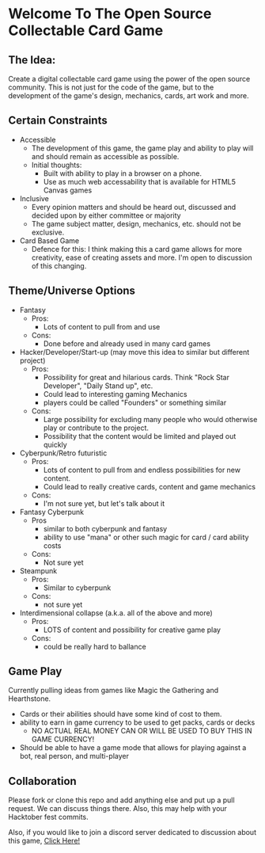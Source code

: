 Welcome To The Open Source Collectable Card Game
=====
## The Idea:
Create a digital collectable card game using the power of the open source community. This is not just for the code of the game, but to the development of the game's design, mechanics, cards, art work and more.

## Certain Constraints
- Accessible
  - The development of this game, the game play and ability to play will and should remain as accessible as possible.
  - Initial thoughts:
    - Built with ability to play in a browser on a phone.
    - Use as much web accessability that is available for HTML5 Canvas games
- Inclusive
  - Every opinion matters and should be heard out, discussed and decided upon by either committee or majority
  - The game subject matter, design, mechanics, etc. should not be exclusive.
- Card Based Game
  - Defence for this: I think making this a card game allows for more creativity, ease of creating assets and more. I'm open to discussion of this changing.

## Theme/Universe Options

- Fantasy
  - Pros:
    - Lots of content to pull from and use
  - Cons:
    - Done before and already used in many card games
- Hacker/Developer/Start-up (may move this idea to similar but different project)
  - Pros:
    - Possibility for great and hilarious cards. Think "Rock Star Developer", "Daily Stand up", etc.
    - Could lead to interesting gaming Mechanics
    - players could be called "Founders" or something similar
  - Cons:
    - Large possibility for excluding many people who would otherwise play or contribute to the project.
    - Possibility that the content would be limited and played out quickly
- Cyberpunk/Retro futuristic
  - Pros:
    - Lots of content to pull from and endless possibilities for new content.
    - Could lead to really creative cards, content and game mechanics
  - Cons:
    - I'm not sure yet, but let's talk about it
- Fantasy Cyberpunk
  - Pros
    - similar to both cyberpunk and fantasy
    - ability to use "mana" or other such magic for card / card ability costs
  - Cons:
    - Not sure yet
- Steampunk
  - Pros:
    - Similar to cyberpunk
  - Cons:
    - not sure yet
- Interdimensional collapse (a.k.a. all of the above and more)
  - Pros:
    - LOTS of content and possibility for creative game play
  - Cons:
    - could be really hard to ballance

## Game Play

Currently pulling ideas from games like Magic the Gathering and Hearthstone.
- Cards or their abilities should have some kind of cost to them.
- ability to earn in game currency to be used to get packs, cards or decks
  - NO ACTUAL REAL MONEY CAN OR WILL BE USED TO BUY THIS IN GAME CURRENCY!
- Should be able to have a game mode that allows for playing against a bot, real person, and multi-player

## Collaboration

Please fork or clone this repo and add anything else and put up a pull request. We can discuss things there. Also, this may help with your Hacktober fest commits.

Also, if you would like to join a discord server dedicated to discussion about this game, [Click Here!](https://discord.gg/76q2RuP)
